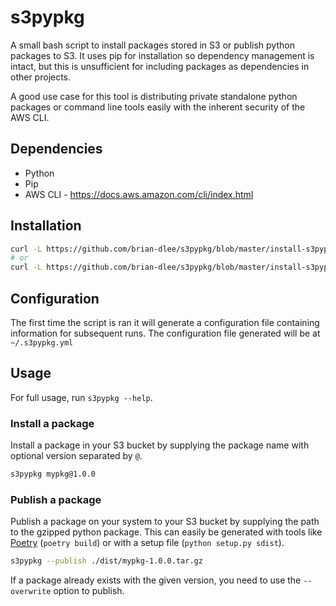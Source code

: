 # s3pypkg

A small bash script to install packages stored in S3 or publish python packages to S3.
It uses pip for installation so dependency management is intact, but this is unsufficient for including packages
as dependencies in other projects.

A good use case for this tool is distributing private standalone python packages or command line tools 
easily with the inherent security of the AWS CLI.

## Dependencies
 * Python
 * Pip
 * AWS CLI - https://docs.aws.amazon.com/cli/index.html

## Installation

```bash
curl -L https://github.com/brian-dlee/s3pypkg/blob/master/install-s3pypkg.sh | bash
# or
curl -L https://github.com/brian-dlee/s3pypkg/blob/master/install-s3pypkg.sh | INSTALL_PREFIX=/home/auserhasnoname/.local/bin bash
```

## Configuration

The first time the script is ran it will generate a configuration file containing information for subsequent runs.
The configuration file generated will be at `~/.s3pypkg.yml`

## Usage

For full usage, run `s3pypkg --help`.

### Install a package

Install a package in your S3 bucket by supplying the package name with optional version separated by `@`.
```bash
s3pypkg mypkg@1.0.0
```

### Publish a package

Publish a package on your system to your S3 bucket by supplying the path to the gzipped python package. This can easily be generated with tools like [Poetry](https://python-poetry.org/) (`poetry build`) or with a setup file (`python setup.py sdist`).
```bash
s3pypkg --publish ./dist/mypkg-1.0.0.tar.gz
```

If a package already exists with the given version, you need to use the `--overwrite` option to publish.

